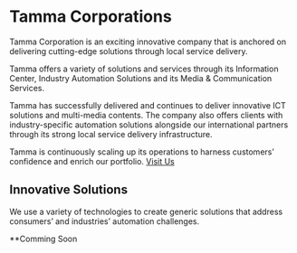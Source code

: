 # Tamma Corporations
Tamma Corporation is an exciting innovative company that is anchored on delivering cutting-edge solutions through local service delivery.

Tamma offers a variety of solutions and services through its Information Center, Industry Automation Solutions and its Media & Communication Services.

Tamma has successfully delivered and continues to deliver innovative ICT solutions and multi-media contents. The company also offers clients with industry-specific automation solutions alongside our international partners through its strong local service delivery infrastructure.

Tamma is continuously scaling up its operations to harness customers’ confidence and enrich our portfolio. [Visit Us](https://www.tammacorp.com/)



## Innovative Solutions
We use a variety of technologies to create generic solutions that address consumers’ and industries’ automation challenges.

**Comming Soon
